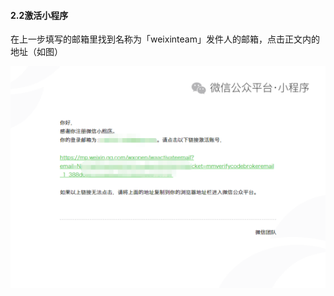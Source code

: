 #### 2.2激活小程序

在上一步填写的邮箱里找到名称为「weixinteam」发件人的邮箱，点击正文内的地址（如图）

![图片](./image/6feb8257-d0e5-4d27-a43d-ca0de967ecf9.027.png)
